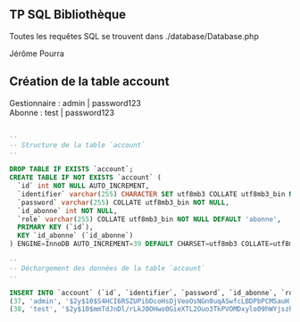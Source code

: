 ## TP SQL Bibliothèque

Toutes les requêtes SQL se trouvent dans ./database/Database.php

Jérôme Pourra

## Création de la table account

Gestionnaire : admin | password123 <br>
Abonne : test | password123

```sql

--
-- Structure de la table `account`
--

DROP TABLE IF EXISTS `account`;
CREATE TABLE IF NOT EXISTS `account` (
  `id` int NOT NULL AUTO_INCREMENT,
  `identifier` varchar(255) CHARACTER SET utf8mb3 COLLATE utf8mb3_bin NOT NULL,
  `password` varchar(255) COLLATE utf8mb3_bin NOT NULL,
  `id_abonne` int NOT NULL,
  `role` varchar(255) COLLATE utf8mb3_bin NOT NULL DEFAULT 'abonne',
  PRIMARY KEY (`id`),
  KEY `id_abonne` (`id_abonne`)
) ENGINE=InnoDB AUTO_INCREMENT=39 DEFAULT CHARSET=utf8mb3 COLLATE=utf8mb3_bin;

--
-- Déchargement des données de la table `account`
--

INSERT INTO `account` (`id`, `identifier`, `password`, `id_abonne`, `role`) VALUES
(37, 'admin', '$2y$10$S4HCI6RSZUPibDcoHsDjVeoOsNGn0uqASwfcLBDPbPCMSauH.papC', 3034, 'gestionnaire'),
(38, 'test', '$2y$10$mmTdJnDl/rLkJ0OHwo0GieXTL2Ouo3TkPVOMDxylo09hWYjszh6F2', 3035, 'abonne');

```